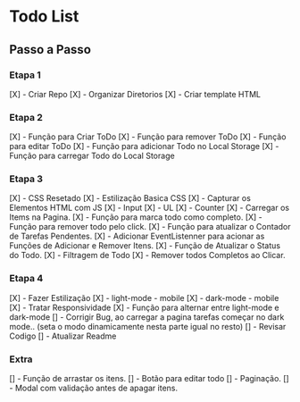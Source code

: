 # Todo List


## Passo a Passo


### Etapa 1

[X] - Criar Repo
[X] - Organizar Diretorios
[X] - Criar template HTML

### Etapa 2

[X] - Função para Criar ToDo
[X] - Função para remover ToDo
[X] - Função para editar ToDo
[X] - Função para adicionar Todo no Local Storage
[X] - Função para carregar Todo do Local Storage


### Etapa 3

[X] - CSS Resetado
[X] - Estilização Basica CSS
[X] - Capturar os Elementos HTML com JS
    [X] - Input
    [X] - UL
    [X] - Counter
[X] - Carregar os Items na Pagina.
[X] - Função para marca todo como completo.
[X] - Função para remover todo pelo click.
[X] - Função para atualizar o Contador de Tarefas Pendentes.
[X] - Adicionar EventListenner para acionar as Funções de Adicionar e Remover Itens.
[X] - Função de Atualizar o Status do Todo.
[X] - Filtragem de Todo
[X] - Remover todos Completos ao Clicar.

### Etapa 4

[X] - Fazer Estilização
    [X] - light-mode - mobile
    [X] - dark-mode - mobile
[X] - Tratar Responsividade
[X] - Função para alternar entre light-mode e dark-mode
[] - Corrigir Bug, ao carregar a pagina tarefas começar no dark mode.. (seta o modo dinamicamente nesta parte igual no resto)
[] - Revisar Codigo
[] - Atualizar Readme

### Extra
[] - Função de arrastar os itens.
[] - Botão para editar todo
[] - Paginação.
[] - Modal com validação antes de apagar itens.